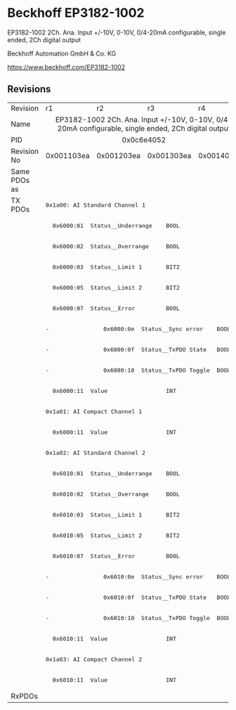 # Beckhoff EP3182-1002

EP3182-1002 2Ch. Ana. Input +/-10V, 0-10V, 0/4-20mA configurable, single ended, 2Ch digital output

Beckhoff Automation GmbH & Co. KG

https://www.beckhoff.com/EP3182-1002

## Revisions
<table>
<tr>
<td>Revision</td>
<td>r1</td>
<td>r2</td>
<td>r3</td>
<td>r4</td>
</tr>
<tr>
<td>Name</td>
<td colspan=4 align="center">EP3182-1002 2Ch. Ana. Input +/-10V, 0-10V, 0/4-20mA configurable, single ended, 2Ch digital output</td>
</tr>
<tr>
<td>PID</td>
<td colspan=4 align="center">0x0c6e4052</td>
</tr>
<tr>
<td>Revision No</td>
<td>0x001103ea</td>
<td>0x001203ea</td>
<td>0x001303ea</td>
<td>0x001403ea</td>
</tr>
<tr>
<td>Same PDOs as</td>
<td colspan=4 align="center"></td>
</tr>
<tr>
<td rowspan=24 valign=top>TX PDOs</td>
<td colspan=4 align="left"><pre>0x1a00: AI Standard Channel 1</pre></td>
<td></td>
</tr>
<tr>
<td colspan=4 align="left"><pre>  0x6000:01  Status__Underrange    BOOL</pre></td>
</tr>
<tr>
<td colspan=4 align="left"><pre>  0x6000:02  Status__Overrange     BOOL</pre></td>
</tr>
<tr>
<td colspan=4 align="left"><pre>  0x6000:03  Status__Limit 1       BIT2</pre></td>
</tr>
<tr>
<td colspan=4 align="left"><pre>  0x6000:05  Status__Limit 2       BIT2</pre></td>
</tr>
<tr>
<td colspan=4 align="left"><pre>  0x6000:07  Status__Error         BOOL</pre></td>
</tr>
<tr>
<td><pre>-</pre></td>
<td colspan=3 align="left"><pre>  0x6000:0e  Status__Sync error    BOOL</pre></td>
</tr>
<tr>
<td><pre>-</pre></td>
<td colspan=3 align="left"><pre>  0x6000:0f  Status__TxPDO State   BOOL</pre></td>
</tr>
<tr>
<td><pre>-</pre></td>
<td colspan=3 align="left"><pre>  0x6000:10  Status__TxPDO Toggle  BOOL</pre></td>
</tr>
<tr>
<td colspan=4 align="left"><pre>  0x6000:11  Value                 INT</pre></td>
</tr>
<tr>
<td colspan=4 align="left"><pre>0x1a01: AI Compact Channel 1</pre></td>
</tr>
<tr>
<td colspan=4 align="left"><pre>  0x6000:11  Value                 INT</pre></td>
</tr>
<tr>
<td colspan=4 align="left"><pre>0x1a02: AI Standard Channel 2</pre></td>
</tr>
<tr>
<td colspan=4 align="left"><pre>  0x6010:01  Status__Underrange    BOOL</pre></td>
</tr>
<tr>
<td colspan=4 align="left"><pre>  0x6010:02  Status__Overrange     BOOL</pre></td>
</tr>
<tr>
<td colspan=4 align="left"><pre>  0x6010:03  Status__Limit 1       BIT2</pre></td>
</tr>
<tr>
<td colspan=4 align="left"><pre>  0x6010:05  Status__Limit 2       BIT2</pre></td>
</tr>
<tr>
<td colspan=4 align="left"><pre>  0x6010:07  Status__Error         BOOL</pre></td>
</tr>
<tr>
<td><pre>-</pre></td>
<td colspan=3 align="left"><pre>  0x6010:0e  Status__Sync error    BOOL</pre></td>
</tr>
<tr>
<td><pre>-</pre></td>
<td colspan=3 align="left"><pre>  0x6010:0f  Status__TxPDO State   BOOL</pre></td>
</tr>
<tr>
<td><pre>-</pre></td>
<td colspan=3 align="left"><pre>  0x6010:10  Status__TxPDO Toggle  BOOL</pre></td>
</tr>
<tr>
<td colspan=4 align="left"><pre>  0x6010:11  Value                 INT</pre></td>
</tr>
<tr>
<td colspan=4 align="left"><pre>0x1a03: AI Compact Channel 2</pre></td>
</tr>
<tr>
<td colspan=4 align="left"><pre>  0x6010:11  Value                 INT</pre></td>
</tr>
<tr>
<td>RxPDOs</td>
<td colspan=4 align="left"></td>
</tr>
</table>
